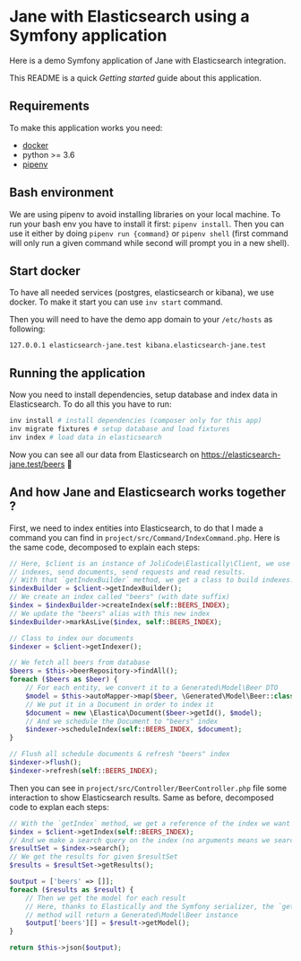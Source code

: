 # Jane with Elasticsearch using a Symfony application

Here is a demo Symfony application of Jane with Elasticsearch integration.

This README is a quick *Getting started* guide about this application.

## Requirements

To make this application works you need:
- [docker](https://docs.docker.com/engine/install/)
- python >= 3.6
- [pipenv](https://pipenv.pypa.io/en/latest/install/#installing-pipenv)

## Bash environment

We are using pipenv to avoid installing libraries on your local machine.
To run your bash env you have to install it first: `pipenv install`.
Then you can use it either by doing `pipenv run {command}` or `pipenv shell` 
(first command will only run a given command while second will prompt you in a new shell).

## Start docker

To have all needed services (postgres, elasticsearch or kibana), we use docker. 
To make it start you can use `inv start` command.

Then you will need to have the demo app domain to your `/etc/hosts` as following:
```
127.0.0.1 elasticsearch-jane.test kibana.elasticsearch-jane.test
```

## Running the application

Now you need to install dependencies, setup database and index data in Elasticsearch.
To do all this you have to run:

```bash
inv install # install dependencies (composer only for this app)
inv migrate fixtures # setup database and load fixtures
inv index # load data in elasticsearch
```

Now you can see all our data from Elasticsearch on https://elasticsearch-jane.test/beers 🎉

## And how Jane and Elasticsearch works together ?

First, we need to index entities into Elasticsearch, to do that I made a command you can find in 
`project/src/Command/IndexCommand.php`. Here is the same code, decomposed to explain each steps: 

```php
// Here, $client is an instance of JoliCode\Elastically\Client, we use this library on top of Elastica to create 
// indexes, send documents, send requests and read results.
// With that `getIndexBuilder` method, we get a class to build indexes.
$indexBuilder = $client->getIndexBuilder();
// We create an index called "beers" (with date suffix)
$index = $indexBuilder->createIndex(self::BEERS_INDEX);
// We update the "beers" alias with this new index
$indexBuilder->markAsLive($index, self::BEERS_INDEX);

// Class to index our documents
$indexer = $client->getIndexer();

// We fetch all beers from database
$beers = $this->beerRepository->findAll();
foreach ($beers as $beer) {
    // For each entity, we convert it to a Generated\Model\Beer DTO
    $model = $this->autoMapper->map($beer, \Generated\Model\Beer::class);
    // We put it in a Document in order to index it
    $document = new \Elastica\Document($beer->getId(), $model);
    // And we schedule the Document to "beers" index
    $indexer->scheduleIndex(self::BEERS_INDEX, $document);
}

// Flush all schedule documents & refresh "beers" index
$indexer->flush();
$indexer->refresh(self::BEERS_INDEX);
```

Then you can see in `project/src/Controller/BeerController.php` file some interaction to show Elasticsearch results.
Same as before, decomposed code to explan each steps:

```php
// With the `getIndex` method, we get a reference of the index we want (here I'm asking for 'beers' index)
$index = $client->getIndex(self::BEERS_INDEX);
// And we make a search query on the index (no arguments means we search for any result)
$resultSet = $index->search();
// We get the results for given $resultSet
$results = $resultSet->getResults();

$output = ['beers' => []];
foreach ($results as $result) {
    // Then we get the model for each result
    // Here, thanks to Elastically and the Symfony serializer, the `getModel` 
    // method will return a Generated\Model\Beer instance
    $output['beers'][] = $result->getModel();
}

return $this->json($output);
```
